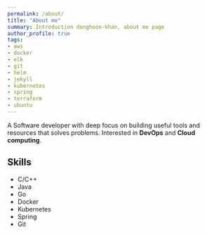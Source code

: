 ```yaml
---
permalink: /about/
title: "About me"
summary: Introduction donghoon-khan, about me page
author_profile: true
tags:
- aws
- docker
- elk
- git
- helm
- jekyll
- kubernetes
- spring
- terraform
- ubuntu
---
```

A Software developer with deep focus on building useful tools and resources that solves problems. Interested in __DevOps__ and __Cloud computing__.

## Skills
- C/C++
- Java
- Go
- Docker
- Kubernetes
- Spring
- Git